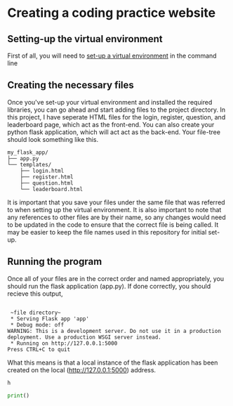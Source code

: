 # Creating a coding practice website

## Setting-up the virtual environment
First of all, you will need to [set-up a virtual environment](/SET-UP.md) in the command line

## Creating the necessary files
Once you've set-up your virtual environment and installed the required libraries, you can go ahead and start adding files to the project directory. In this project, I have seperate HTML files for the login, register, question, and leaderboard page, which act as the front-end. You can also create your python flask application, which will act act as the back-end. Your file-tree should look something like this.

```
my_flask_app/
├── app.py
└── templates/
    ├── login.html
    ├── register.html
    ├── question.html
    └── leaderboard.html
```
It is important that you save your files under the same file that was referred to when setting up the virtual environment. It is also important to note that any references to other files are by their name, so any changes would need to be updated in the code to ensure that the correct file is being called. It may be easier to keep the file names used in this repository for initial set-up. 

## Running the program

Once all of your files are in the correct order and named appropriately, you should run the flask application (app.py). If done correctly, you should recieve this output,

```

 ~file directory~
 * Serving Flask app 'app'
 * Debug mode: off
WARNING: This is a development server. Do not use it in a production deployment. Use a production WSGI server instead.
 * Running on http://127.0.0.1:5000
Press CTRL+C to quit
```
What this means is that a local instance of the flask application has been created on the local (http://127.0.0.1:5000) address.

```python
h

print()

```
